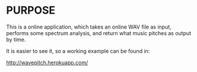 # PURPOSE

This is a online application, which takes 
an online WAV file as input, performs some spectrum analysis,
and return what music pitches as output by time.

It is easier to see it, so a working example can be found in:

http://wavepitch.herokuapp.com/ 
